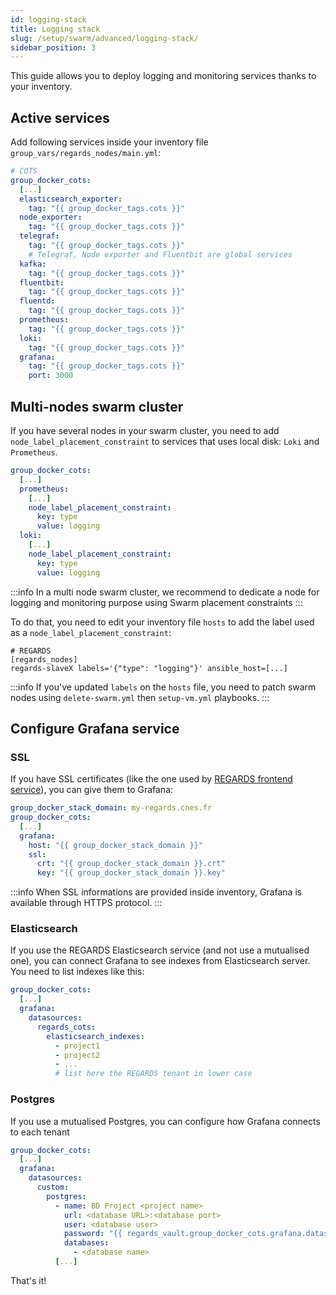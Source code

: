 ```yaml
---
id: logging-stack
title: Logging stack
slug: /setup/swarm/advanced/logging-stack/
sidebar_position: 3
---
```


This guide allows you to deploy logging and monitoring services thanks to your inventory.

## Active services

Add following services inside your inventory file `group_vars/regards_nodes/main.yml`:

```yaml
# COTS
group_docker_cots:
  [...]
  elasticsearch_exporter:
    tag: "{{ group_docker_tags.cots }}"
  node_exporter:
    tag: "{{ group_docker_tags.cots }}"
  telegraf:
    tag: "{{ group_docker_tags.cots }}"
    # Telegraf, Node exporter and Fluentbit are global services
  kafka:
    tag: "{{ group_docker_tags.cots }}"
  fluentbit:
    tag: "{{ group_docker_tags.cots }}"
  fluentd:
    tag: "{{ group_docker_tags.cots }}"
  prometheus:
    tag: "{{ group_docker_tags.cots }}"
  loki:
    tag: "{{ group_docker_tags.cots }}"
  grafana:
    tag: "{{ group_docker_tags.cots }}"
    port: 3000
```

## Multi-nodes swarm cluster

If you have several nodes in your swarm cluster, you need to add `node_label_placement_constraint` to services that uses
local disk: `Loki` and `Prometheus`.

```yaml
group_docker_cots:
  [...]
  prometheus:
    [...]
    node_label_placement_constraint:
      key: type
      value: logging
  loki:
    [...]
    node_label_placement_constraint:
      key: type
      value: logging
```

:::info
In a multi node swarm cluster, we recommend to dedicate a node for logging and monitoring purpose using Swarm placement
constraints
:::

To do that, you need to edit your inventory file `hosts` to add the label used as a `node_label_placement_constraint`:

```
# REGARDS
[regards_nodes]
regards-slaveX labels='{"type": "logging"}' ansible_host=[...]
```

:::info
If you've updated `labels` on the `hosts` file, you need to patch swarm nodes using `delete-swarm.yml`
then `setup-vm.yml` playbooks.
:::

## Configure Grafana service

### SSL

If you have SSL certificates (like the one used by [REGARDS frontend service](swarm-regards-https.md)), you can give
them to Grafana:

```yaml
group_docker_stack_domain: my-regards.cnes.fr
group_docker_cots:
  [...]
  grafana:
    host: "{{ group_docker_stack_domain }}"
    ssl:
      crt: "{{ group_docker_stack_domain }}.crt"
      key: "{{ group_docker_stack_domain }}.key"
```

:::info
When SSL informations are provided inside inventory, Grafana is available through HTTPS protocol.
:::

### Elasticsearch

If you use the REGARDS Elasticsearch service (and not use a mutualised one), you can connect Grafana to see indexes from
Elasticsearch server. You need to list indexes like this:

```yaml
group_docker_cots:
  [...]
  grafana:
    datasources:
      regards_cots:
        elasticsearch_indexes:
          - project1
          - project2
          - ...
          # list here the REGARDS tenant in lower case 
```

### Postgres

If you use a mutualised Postgres, you can configure how Grafana connects to each tenant

```yaml
group_docker_cots:
  [...]
  grafana:
    datasources:
      custom:
        postgres:
          - name: BD Project <project name>
            url: <database URL>:<database port>
            user: <database user>
            password: "{{ regards_vault.group_docker_cots.grafana.datasources.custom.postgres.<project name>.password }}"
            databases:
              - <database name>
          [...]
```

That's it!
